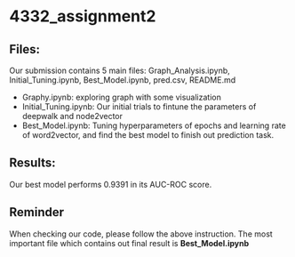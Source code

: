 # 4332_assignment2
## Files:  
Our submission contains 5 main files: Graph_Analysis.ipynb, Initial_Tuning.ipynb, Best_Model.ipynb, pred.csv, README.md  
+ Graphy.ipynb: exploring graph with some visualization  
+ Initial_Tuning.ipynb: Our initial trials to fintune the parameters of deepwalk and node2vector  
+ Best_Model.ipynb: Tuning hyperparameters of epochs and learning rate of word2vector, and find the best model to finish out prediction task.  

## Results:  
Our best model performs 0.9391 in its AUC-ROC score.  

## Reminder  
When checking our code, please follow the above instruction. The most important file which contains out final result is **Best_Model.ipynb**
